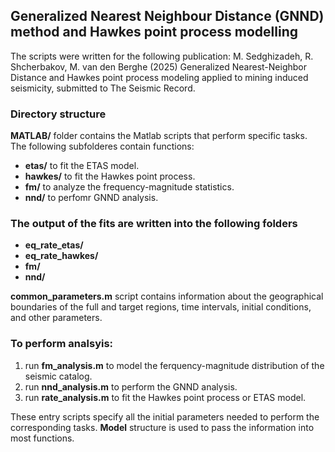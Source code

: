 ## Generalized Nearest Neighbour Distance (GNND) method and Hawkes point process modelling

The scripts were written for the following publication: M. Sedghizadeh, R. Shcherbakov, M. van den Berghe (2025) Generalized Nearest-Neighbor Distance and Hawkes point process modeling applied to mining induced seismicity, submitted to The Seismic Record.

### Directory structure
**MATLAB/** folder contains the Matlab scripts that perform specific tasks. The following subfolderes contain functions:
- **etas/** to fit the ETAS model.
- **hawkes/** to fit the Hawkes point process.
- **fm/** to analyze the frequency-magnitude statistics.
- **nnd/** to perfomr GNND analysis.

### The output of the fits are written into the following folders
- **eq_rate_etas/**
- **eq_rate_hawkes/** 
- **fm/**
- **nnd/**

**common_parameters.m** script contains information about the geographical boundaries of the full and target regions, time intervals, initial conditions, and other parameters.

### To perform analsyis:
1. run **fm_analysis.m** to model the ferquency-magnitude distribution of the seismic catalog.
2. run **nnd_analysis.m** to perform the GNND analysis.
3. run **rate_analysis.m** to fit the Hawkes point process or ETAS model.

These entry scripts specify all the initial parameters needed to perform the corresponding tasks. **Model** structure is used to pass the information into most functions. 
